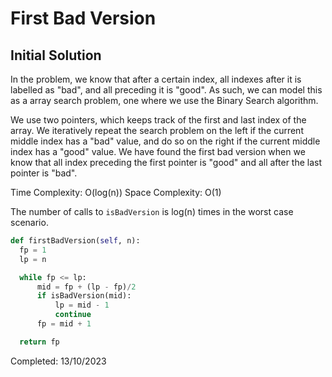 # First Bad Version

## Initial Solution

In the problem, we know that after a certain index, all indexes after it is labelled as "bad", and all preceding it is "good". As such, we can model this as a array search problem, one where we use the Binary Search algorithm.

We use two pointers, which keeps track of the first and last index of the array. We iteratively repeat the search problem on the left if the current middle index has a "bad" value, and do so on the right if the current middle index has a "good" value. We have found the first bad version when we know that all index preceding the first pointer is "good" and all after the last pointer is "bad".

Time Complexity: O(log(n))
Space Complexity: O(1)

The number of calls to `isBadVersion` is log(n) times in the worst case scenario.

```python
def firstBadVersion(self, n):
  fp = 1
  lp = n

  while fp <= lp:
      mid = fp + (lp - fp)/2
      if isBadVersion(mid):
          lp = mid - 1
          continue
      fp = mid + 1

  return fp
```

Completed: 13/10/2023
